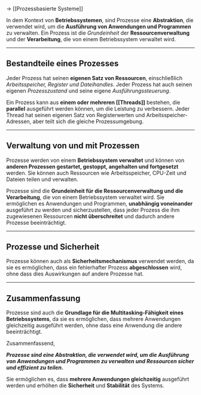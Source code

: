 
-> [[Prozessbasierte Systeme]]

In dem Kontext von **Betriebssystemen**, sind Prozesse eine **Abstraktion**, die verwendet wird, um die **Ausführung von Anwendungen und Programmen** zu verwalten. 
Ein Prozess ist die _Grundeinheit_ der **Ressourcenverwaltung** und der **Verarbeitung**, die von einem Betriebssystem verwaltet wird.

___

## Bestandteile eines Prozesses

Jeder Prozess hat seinen **eigenen Satz von Ressourcen**, einschließlich _Arbeitsspeicher, Register und Dateihandles_. 
Jeder Prozess hat auch seinen eigenen _Prozesszustand_ und seine eigene _Ausführungssteuerung_.

Ein Prozess kann aus **einem oder mehreren [[Threads]]** bestehen, die **parallel** ausgeführt werden können, um die Leistung zu verbessern. Jeder Thread hat seinen eigenen Satz von Registerwerten und Arbeitsspeicher-Adressen, aber teilt sich die gleiche Prozessumgebung.

___

## Verwaltung von und mit Prozessen

Prozesse werden von einem **Betriebssystem verwaltet** und können von **anderen Prozessen gestartet, gestoppt, angehalten und fortgesetzt** werden. Sie können auch Ressourcen wie Arbeitsspeicher, CPU-Zeit und Dateien teilen und verwalten.

Prozesse sind die **Grundeinheit für die Ressourcenverwaltung und die Verarbeitung**, die von einem Betriebssystem verwaltet wird. Sie ermöglichen es Anwendungen und Programmen, **unabhängig voneinander** ausgeführt zu werden und sicherzustellen, dass jeder Prozess die ihm zugewiesenen Ressourcen **nicht überschreitet** und dadurch andere Prozesse beeinträchtigt.

___

## Prozesse und Sicherheit

Prozesse können auch als **Sicherheitsmechanismus** verwendet werden, da sie es ermöglichen, dass ein fehlerhafter Prozess **abgeschlossen** wird, ohne dass dies Auswirkungen auf andere Prozesse hat.

___

## Zusammenfassung

Prozesse sind auch die **Grundlage für die Multitasking-Fähigkeit eines Betriebssystems**, da sie es ermöglichen, dass mehrere Anwendungen gleichzeitig ausgeführt werden, ohne dass eine Anwendung die andere beeinträchtigt.

Zusammenfassend,

**_Prozesse sind eine Abstraktion, die verwendet wird, um die Ausführung von Anwendungen und Programmen zu verwalten und Ressourcen sicher und effizient zu teilen._** 

Sie ermöglichen es, dass **mehrere Anwendungen gleichzeitig** ausgeführt werden und erhöhen die **Sicherheit** und **Stabilität** des Systems.